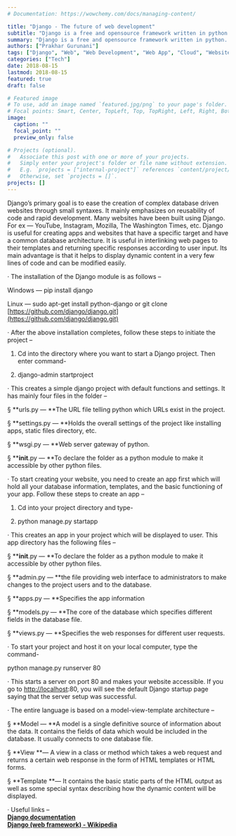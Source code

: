 ```yaml
---
# Documentation: https://wowchemy.com/docs/managing-content/

title: "Django - The future of web development"
subtitle: "Django is a free and opensource framework written in python. It is maintained by the Django Software Foundation (DSF)."
summary: "Django is a free and opensource framework written in python. It is maintained by the Django Software Foundation (DSF)."
authors: ["Prakhar Gurunani"]
tags: ["Django", "Web", "Web Development", "Web App", "Cloud", "Website", "Python", "Framework"]
categories: ["Tech"]
date: 2018-08-15
lastmod: 2018-08-15
featured: true
draft: false

# Featured image
# To use, add an image named `featured.jpg/png` to your page's folder.
# Focal points: Smart, Center, TopLeft, Top, TopRight, Left, Right, BottomLeft, Bottom, BottomRight.
image:
  caption: ""
  focal_point: ""
  preview_only: false

# Projects (optional).
#   Associate this post with one or more of your projects.
#   Simply enter your project's folder or file name without extension.
#   E.g. `projects = ["internal-project"]` references `content/project/deep-learning/index.md`.
#   Otherwise, set `projects = []`.
projects: []
---
```


Django’s primary goal is to ease the creation of complex database driven websites through small syntaxes. It mainly emphasizes on reusability of code and rapid development. Many websites have been built using Django. For ex — YouTube, Instagram, Mozilla, The Washington Times, etc. Django is useful for creating apps and websites that have a specific target and have a common database architecture. It is useful in interlinking web pages to their templates and returning specific responses according to user input. Its main advantage is that it helps to display dynamic content in a very few lines of code and can be modified easily.

· The installation of the Django module is as follows –

Windows — pip install django

Linux — sudo apt-get install python-django or git clone [https://github.com/django/django.git](https://github.com/django/django.git)

· After the above installation completes, follow these steps to initiate the project –

1. Cd into the directory where you want to start a Django project. Then enter command-

2. django-admin startproject <your project name>

· This creates a simple django project with default functions and settings. It has mainly four files in the <your project name> folder –

§ **urls.py — **The URL file telling python which URLs exist in the project.

§ **settings.py — **Holds the overall settings of the project like installing apps, static files directory, etc.

§ **wsgi.py — **Web server gateway of python.

§ **__init__.py — **To declare the folder as a python module to make it accessible by other python files.

· To start creating your website, you need to create an app first which will hold all your database information, templates, and the basic functioning of your app. Follow these steps to create an app –

1. Cd into your project directory and type-

2. python manage.py startapp <your app name>

· This creates an app in your project which will be displayed to user. This app directory has the following files –

§ **__init__.py — **To declare the folder as a python module to make it accessible by other python files.

§ **admin.py — **the file providing web interface to administrators to make changes to the project users and to the database.

§ **apps.py — **Specifies the app information

§ **models.py — **The core of the database which specifies different fields in the database file.

§ **views.py — **Specifies the web responses for different user requests.

· To start your project and host it on your local computer, type the command-

python manage.py runserver 80

· This starts a server on port 80 and makes your website accessible. If you go to [http://localhost](http://localhost):80, you will see the default Django startup page saying that the server setup was successful.

· The entire language is based on a model-view-template architecture –

§ **Model — **A model is a single definitive source of information about the data. It contains the fields of data which would be included in the database. It usually connects to one database file.

§ **View **— A view in a class or method which takes a web request and returns a certain web response in the form of HTML templates or HTML forms.

§ **Template **— It contains the basic static parts of the HTML output as well as some special syntax describing how the dynamic content will be displayed.

· Useful links – <br>
[**Django documentation**](https://docs.djangoproject.com/en/2.1/)
<br>
[**Django (web framework) - Wikipedia**](https://en.wikipedia.org/wiki/Django_(web_framework))